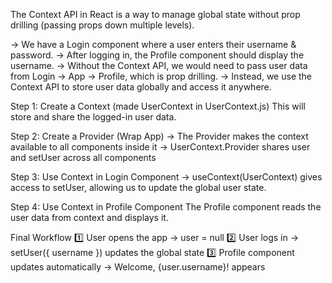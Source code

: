 The Context API in React is a way to manage global state without prop drilling (passing props down multiple levels).

-> We have a Login component where a user enters their username & password.
-> After logging in, the Profile component should display the username.
-> Without the Context API, we would need to pass user data from Login → App → Profile, which is prop drilling.
-> Instead, we use the Context API to store user data globally and access it anywhere.

Step 1: Create a Context (made UserContext in UserContext.js) 
This will store and share the logged-in user data.

Step 2: Create a Provider (Wrap App)
-> The Provider makes the context available to all components inside it
-> UserContext.Provider shares user and setUser across all components

Step 3: Use Context in Login Component
-> useContext(UserContext) gives access to setUser, allowing us to update the global user state.

Step 4: Use Context in Profile Component
The Profile component reads the user data from context and displays it.

Final Workflow
1️⃣ User opens the app → user = null
2️⃣ User logs in → setUser({ username }) updates the global state
3️⃣ Profile component updates automatically → Welcome, {user.username}! appears